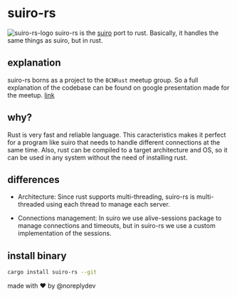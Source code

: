 # suiro-rs
![suiro-rs-logo](https://github.com/noreplydev/suiro-rs/blob/assets/Screenshot%202023-10-18%20at%2021.29.19.png?raw=true)
suiro-rs is the [suiro](https://github.com/noreplydev/suiro) port to rust. Basically, it handles the same things as suiro, but in rust. 

## explanation
suiro-rs borns as a project to the `BCNRust` meetup group. So a full explanation of the codebase can be found on google presentation made for the meetup. [link](https://docs.google.com/presentation/d/1_E6IuHBWGSFeSWzCKA6qL2ul4Uy1GIk84CLSzTye6Rg/edit?usp=sharing)



## why?
Rust is very fast and reliable language. This caracteristics makes it perfect for a program like suiro that needs to handle different connections at the same time. Also, rust can be compiled to a target architecture and OS, so it can be used in any system without the need of installing rust.

## differences
- Architecture: Since rust supports multi-threading, suiro-rs is multi-threaded using each thread to manage each server.

- Connections management: In suiro we use alive-sessions package to manage connections and timeouts, but in suiro-rs we use a custom implementation of the sessions.  

## install binary
```bash
cargo install suiro-rs --git 
```

made with ❤️ by @noreplydev